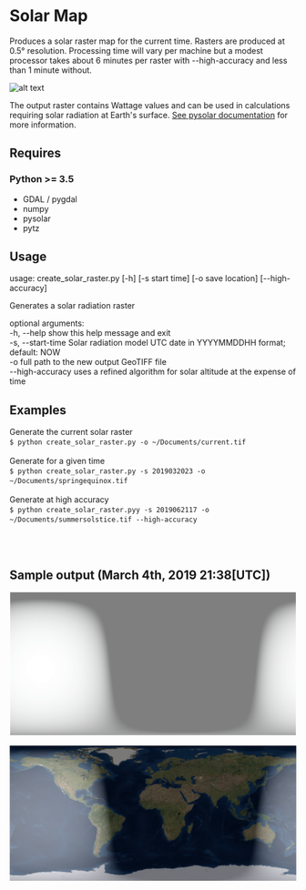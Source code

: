 # Solar Map

Produces a solar raster map for the current time. Rasters are produced at 0.5° resolution. Processing time will vary per machine but a modest processor takes about 6 minutes per raster with --high-accuracy and less than 1 minute without.

![alt text](https://pysolar.readthedocs.io/en/latest/_images/reference_frame.png "how pysolar calculates solar radiation")

The output raster contains Wattage values and can be used in calculations requiring solar radiation at
Earth's surface. [See pysolar documentation](https://pysolar.readthedocs.io/en/latest/) for more information.

## Requires

### Python >= 3.5

* GDAL / pygdal
* numpy
* pysolar
* pytz

## Usage

usage: create_solar_raster.py [-h] [-s start time] [-o save location]
                              [--high-accuracy]

Generates a solar radiation raster</br>

optional arguments:</br>
  -h, --help            show this help message and exit</br>
  -s, --start-time
                        Solar radiation model UTC date in YYYYMMDDHH format;
                        default: NOW</br>
  -o      full path to the new output GeoTIFF file</br>
  --high-accuracy       uses a refined algorithm for solar altitude at the
                        expense of time

## Examples
Generate the current solar raster</br>
`$ python create_solar_raster.py -o ~/Documents/current.tif`</br>
</br>
Generate for a given time</br>
`$ python create_solar_raster.py -s 2019032023 -o ~/Documents/springequinox.tif`</br>
</br>
Generate at high accuracy</br>
`$ python create_solar_raster.pyy -s 2019062117 -o ~/Documents/summersolstice.tif --high-accuracy`

</br>
</br>

## Sample output (March 4th, 2019 21:38[UTC])

![alt text](https://github.com/rjarv/solarmap/raw/master/examples/images/sample.PNG "output")

![alt text](https://github.com/rjarv/solarmap/raw/master/examples/images/sample_overlay.PNG "overlayed on world imagery")
